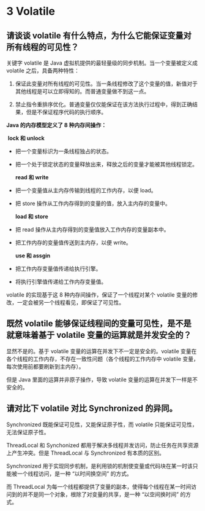# 3 Volatile

## 请谈谈 volatile 有什么特点，为什么它能保证变量对所有线程的可见性？

关键字 volatile 是 Java 虚拟机提供的最轻量级的同步机制。当一个变量被定义成 volatile 之后，具备两种特性：

1. 保证此变量对所有线程的可见性。当一条线程修改了这个变量的值，新值对于其他线程是可以立即得知的。而普通变量做不到这一点。

2. 禁止指令重排序优化。普通变量仅仅能保证在该方法执行过程中，得到正确结果，但是不保证程序代码的执行顺序。

**Java 的内存模型定义了 8 种内存间操作：**

​	**lock 和 unlock**

- 把一个变量标识为一条线程独占的状态。

- 把一个处于锁定状态的变量释放出来，释放之后的变量才能被其他线程锁定。

  **read 和 write**

- 把一个变量值从主内存传输到线程的工作内存，以便 load。

- 把 store 操作从工作内存得到的变量的值，放入主内存的变量中。

  **load 和 store**

- 把 read 操作从主内存得到的变量值放入工作内存的变量副本中。

- 把工作内存的变量值传送到主内存，以便 write。

  **use 和 assgin**

- 把工作内存变量值传递给执行引擎。
- 将执行引擎值传递给工作内存变量值。

volatile 的实现基于这 8 种内存间操作，保证了一个线程对某个 volatile 变量的修改，一定会被另一个线程看见，即保证了可见性。



## 既然 volatile 能够保证线程间的变量可见性，是不是就意味着基于 volatile 变量的运算就是并发安全的？

显然不是的。基于 volatile 变量的运算在并发下不一定是安全的。volatile 变量在各个线程的工作内存，不存在一致性问题（各个线程的工作内存中 volatile 变量，每次使用前都要刷新到主内存）。

但是 Java 里面的运算并非原子操作，导致 volatile 变量的运算在并发下一样是不安全的。



## 请对比下 volatile 对比 Synchronized 的异同。

Synchronized 既能保证可见性，又能保证原子性，而 volatile 只能保证可见性，无法保证原子性。

ThreadLocal 和 Synchonized 都用于解决多线程并发访问，防止任务在共享资源上产生冲突。但是 ThreadLocal 与 Synchronized 有本质的区别。

Synchronized 用于实现同步机制，是利用锁的机制使变量或代码块在某一时该只能被一个线程访问，是一种 “以时间换空间” 的方式。

而 ThreadLocal 为每一个线程都提供了变量的副本，使得每个线程在某一时间访问到的并不是同一个对象，根除了对变量的共享，是一种 “以空间换时间” 的方式。